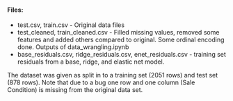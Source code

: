 #### Files:
* test.csv, train.csv - Original data files
* test_cleaned, train_cleaned.csv - Filled missing values, removed some features and added others compared to original. Some ordinal encoding done. Outputs of data_wrangling.ipynb
* base_residuals.csv, ridge_residuals.csv, enet_residuals.csv - training set residuals from a base, ridge, and elastic net model.

The dataset was given as split in to a training set (2051 rows) and test set (878 rows).
Note that due to a bug one row and one column (Sale Condition) is missing from the original data set.

